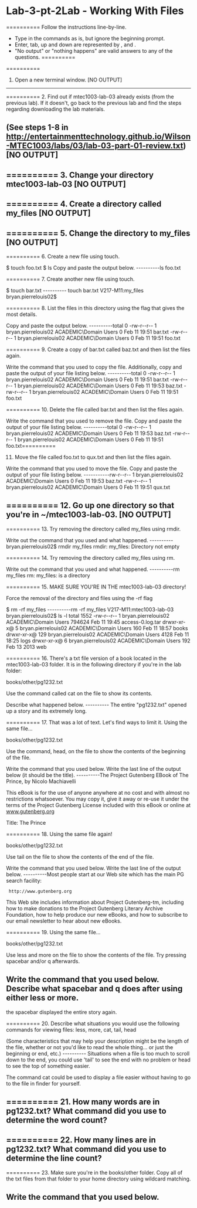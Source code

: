 # Lab-3-pt-2Lab - Working With Files
==========
Follow the instructions line-by-line.  

* Type in the commands as is, but ignore the beginning prompt.  
* Enter, tab, up and down are represented by <ENTER><TAB>,<UP> and <DOWN>.  
* "No output" or "nothing happens" are valid answers to any of the questions.
==========

==========
1. Open a new terminal window.
[NO OUTPUT]
----------
==========
2. Find out if mtec1003-lab-03 already exists (from the previous lab).  If it doesn't, go back to the previous lab and find the steps regarding downloading the lab materials.

(See steps 1-8 in http://entertainmenttechnology.github.io/Wilson-MTEC1003/labs/03/lab-03-part-01-review.txt)
[NO OUTPUT]
----------
==========
3. Change your directory mtec1003-lab-03
[NO OUTPUT]
----------
==========
4. Create a directory called my_files
[NO OUTPUT]
----------
==========
5. Change the directory to my_files
[NO OUTPUT]
----------
==========
6. Create a new file using touch.

$ touch foo.txt
$ ls
Copy and paste the output below.
----------ls
foo.txt



==========
7. Create another new file using touch.

$ touch bar.txt
---------- touch bar.txt
V217-M11:my_files bryan.pierrelouis02$ 


==========
8. List the files in this directory using the flag that gives the most details.

Copy and paste the output below.
----------total 0
-rw-r--r--  1 bryan.pierrelouis02  ACADEMIC\Domain Users  0 Feb 11 19:51 bar.txt
-rw-r--r--  1 bryan.pierrelouis02  ACADEMIC\Domain Users  0 Feb 11 19:51 foo.txt

==========
9. Create a copy of bar.txt called baz.txt and then list the files again.


Write the command that you used to copy the file.  Additionally, copy and paste the output of your file listing below.
----------total 0
-rw-r--r--  1 bryan.pierrelouis02  ACADEMIC\Domain Users  0 Feb 11 19:51 bar.txt
-rw-r--r--  1 bryan.pierrelouis02  ACADEMIC\Domain Users  0 Feb 11 19:53 baz.txt
-rw-r--r--  1 bryan.pierrelouis02  ACADEMIC\Domain Users  0 Feb 11 19:51 foo.txt


==========
10. Delete the file called bar.txt and then list the files again.

Write the command that you used to remove the file.  Copy and paste the output of your file listing below.
----------total 0
-rw-r--r--  1 bryan.pierrelouis02  ACADEMIC\Domain Users  0 Feb 11 19:53 baz.txt
-rw-r--r--  1 bryan.pierrelouis02  ACADEMIC\Domain Users  0 Feb 11 19:51 foo.txt==========

11. Move the file called foo.txt to qux.txt and then list the files again.


Write the command that you used to move the file.  Copy and paste the output of your file listing below.
-----------rw-r--r--  1 bryan.pierrelouis02  ACADEMIC\Domain Users  0 Feb 11 19:53 baz.txt
-rw-r--r--  1 bryan.pierrelouis02  ACADEMIC\Domain Users  0 Feb 11 19:51 qux.txt


==========
12. Go up one directory so that you're in ~/mtec1003-lab-03.
[NO OUTPUT]
----------



==========
13. Try removing the directory called my_files using rmdir.

Write out the command that you used and what happened.
---------- bryan.pierrelouis02$ rmdir my_files
rmdir: my_files: Directory not empty



==========
14. Try removing the directory called my_files using rm.

Write out the command that you used and what happened.
----------rm my_files
rm: my_files: is a directory



==========
15. MAKE SURE YOU'RE IN THE mtec1003-lab-03 directory!  

Force the removal of the directory and files using the -rf flag

$ rm -rf my_files
----------rm -rf my_files
V217-M11:mtec1003-lab-03 bryan.pierrelouis02$ ls -l
total 1552
-rw-r--r--    1 bryan.pierrelouis02  ACADEMIC\Domain Users  794624 Feb 11 19:45 access-0.log.tar
drwxr-xr-x@   5 bryan.pierrelouis02  ACADEMIC\Domain Users     160 Feb 11 18:57 books
drwxr-xr-x@ 129 bryan.pierrelouis02  ACADEMIC\Domain Users    4128 Feb 11 18:25 logs
drwxr-xr-x@   6 bryan.pierrelouis02  ACADEMIC\Domain Users     192 Feb 13  2013 web


==========
16. There's a txt file version of a book located in the mtec1003-lab-03 folder.  It is in the following directory if you're in the lab folder:

books/other/pg1232.txt

Use the command called cat on the file to show its contents. 

Describe what happened below.
---------- The entire "pg1232.txt" opened up a story and its extremely long.


==========
17. That was a lot of text.  Let's find ways to limit it.  Using the same file...

books/other/pg1232.txt

Use the command, head, on the file to show the contents of the beginning of the file.  

Write the command that you used below.  Write the last line of the output below (it should be the title).
----------The Project Gutenberg EBook of The Prince, by Nicolo Machiavelli

This eBook is for the use of anyone anywhere at no cost and with
almost no restrictions whatsoever.  You may copy it, give it away or
re-use it under the terms of the Project Gutenberg License included
with this eBook or online at www.gutenberg.org


Title: The Prince



==========
18. Using the same file again!

books/other/pg1232.txt

Use tail on the file to show the contents of the end of the file.  

Write the command that you used below.  Write the last line of the output below.
----------Most people start at our Web site which has the main PG search facility:

     http://www.gutenberg.org

This Web site includes information about Project Gutenberg-tm,
including how to make donations to the Project Gutenberg Literary
Archive Foundation, how to help produce our new eBooks, and how to
subscribe to our email newsletter to hear about new eBooks.



==========
19. Using the same file...

books/other/pg1232.txt

Use less and more on the file to show the contents of the file.  Try pressing spacebar and/or q afterwards.

Write the command that you used below.  Describe what spacebar and q does after using either less or more.
----------
the spacebar displayed the entire story again.


==========
20. Describe what situations you would use the following commands for viewing files: less, more, cat, tail, head

(Some characteristics that may help your description might be the length of the file, whether or not you'd like to read the whole thing... or just the beginning or end, etc.)
---------- Situations when a file is too much to scroll down to the end, you could use 'tail' to see the end with no problem or head to see the top of something easier.

The command cat could be used to display a file easier without having to go to the file in finder for yourself.


==========
21.  How many words are in pg1232.txt?  What command did you use to determine the word count?
----------



==========
22.  How many lines are in pg1232.txt?  What command did you use to determine the line count?
----------


==========
23.  Make sure you're in the books/other folder.  Copy all of the txt files from that folder to your home directory using wildcard matching.

Write the command that you used below.
----------
